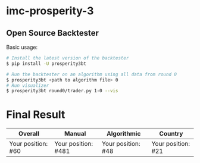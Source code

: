 # imc-prosperity-3

## Open Source Backtester 
Basic usage:
```sh
# Install the latest version of the backtester
$ pip install -U prosperity3bt

# Run the backtester on an algorithm using all data from round 0
$ prosperity3bt <path to algorithm file> 0
# Run visualizer
$ prosperity3bt round0/trader.py 1-0 --vis
```

# Final Result
| **Overall**     | **Manual**      | **Algorithmic**  | **Country**     |
|-----------------|-----------------|------------------|-----------------|
| Your position: #60 | Your position: #481 | Your position: #48 | Your position: #21 |
